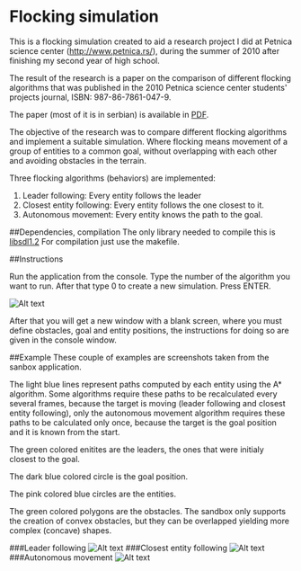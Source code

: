# Flocking simulation
This is a flocking simulation created to aid a research project I did at Petnica science center (http://www.petnica.rs/), during the summer of 2010 after finishing my second year of high school.

The result of the research is a paper on the comparison of different flocking algorithms that was published in the 2010 Petnica science center students' projects journal, ISBN: 987-86-7861-047-9.

The paper (most of it is in serbian) is available in [PDF](flocking2010.pdf).

The objective of the research was to compare different flocking algorithms and implement a suitable simulation.
Where flocking means movement of a group of entities to a common goal, 
without overlapping with each other and avoiding obstacles in the terrain.

Three flocking algorithms (behaviors) are implemented:

1. Leader following: Every entity follows the leader
2. Closest entity following: Every entity follows the one closest to it.
3. Autonomous movement: Every entity knows the path to the goal. 

##Dependencies, compilation
The only library needed to compile this is [libsdl1.2](https://www.libsdl.org/download-1.2.php)
For compilation just use the makefile.

##Instructions

Run the application from the console. Type the number of the algorithm you want to run. 
After that type 0 to create a new simulation. Press ENTER.

![Alt text](/../screenshots/img/consoleScreen.png?raw=true "Optional Title")

After that you will get a new window with a blank screen, where you must define obstacles,
goal and entity positions, the instructions for doing so are given in the console window.

##Example
These couple of examples are screenshots taken from the sanbox application. 

The light blue lines represent paths
computed by each entity using the A* algorithm. Some algorithms require these paths
to be recalculated every several frames, because the target
is moving (leader following and closest entity following), only the autonomous movement algorithm requires these
paths to be calculated only once, because the target is the goal position and it is known from the start.

The green colored enitites are the leaders, the ones that were initialy closest to the goal.

The dark blue colored circle is the goal position.

The pink colored blue circles are the entities.

The green colored polygons are the obstacles. The sandbox only supports the creation of convex obstacles, but they
can be overlapped yielding more complex (concave) shapes.

###Leader following
![Alt text](/../screenshots/img/leader.png?raw=true "Optional Title")
###Closest entity following
![Alt text](/../screenshots/img/closest.png?raw=true "Optional Title")
###Autonomous movement
![Alt text](/../screenshots/img/autonomous.png?raw=true "Optional Title")
